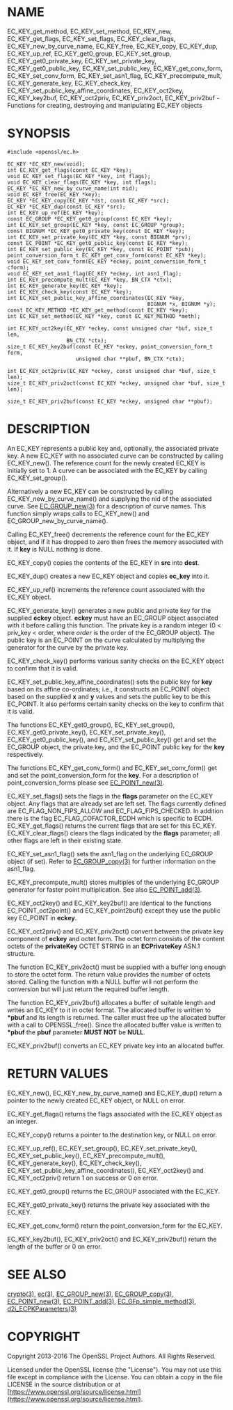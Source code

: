 # NAME

EC\_KEY\_get\_method, EC\_KEY\_set\_method,
EC\_KEY\_new, EC\_KEY\_get\_flags, EC\_KEY\_set\_flags, EC\_KEY\_clear\_flags,
EC\_KEY\_new\_by\_curve\_name, EC\_KEY\_free, EC\_KEY\_copy, EC\_KEY\_dup, EC\_KEY\_up\_ref,
EC\_KEY\_get0\_group, EC\_KEY\_set\_group, EC\_KEY\_get0\_private\_key,
EC\_KEY\_set\_private\_key, EC\_KEY\_get0\_public\_key, EC\_KEY\_set\_public\_key,
EC\_KEY\_get\_conv\_form,
EC\_KEY\_set\_conv\_form, EC\_KEY\_set\_asn1\_flag, EC\_KEY\_precompute\_mult,
EC\_KEY\_generate\_key, EC\_KEY\_check\_key, EC\_KEY\_set\_public\_key\_affine\_coordinates,
EC\_KEY\_oct2key, EC\_KEY\_key2buf, EC\_KEY\_oct2priv, EC\_KEY\_priv2oct,
EC\_KEY\_priv2buf - Functions for creating, destroying and manipulating
EC\_KEY objects

# SYNOPSIS

    #include <openssl/ec.h>

    EC_KEY *EC_KEY_new(void);
    int EC_KEY_get_flags(const EC_KEY *key);
    void EC_KEY_set_flags(EC_KEY *key, int flags);
    void EC_KEY_clear_flags(EC_KEY *key, int flags);
    EC_KEY *EC_KEY_new_by_curve_name(int nid);
    void EC_KEY_free(EC_KEY *key);
    EC_KEY *EC_KEY_copy(EC_KEY *dst, const EC_KEY *src);
    EC_KEY *EC_KEY_dup(const EC_KEY *src);
    int EC_KEY_up_ref(EC_KEY *key);
    const EC_GROUP *EC_KEY_get0_group(const EC_KEY *key);
    int EC_KEY_set_group(EC_KEY *key, const EC_GROUP *group);
    const BIGNUM *EC_KEY_get0_private_key(const EC_KEY *key);
    int EC_KEY_set_private_key(EC_KEY *key, const BIGNUM *prv);
    const EC_POINT *EC_KEY_get0_public_key(const EC_KEY *key);
    int EC_KEY_set_public_key(EC_KEY *key, const EC_POINT *pub);
    point_conversion_form_t EC_KEY_get_conv_form(const EC_KEY *key);
    void EC_KEY_set_conv_form(EC_KEY *eckey, point_conversion_form_t cform);
    void EC_KEY_set_asn1_flag(EC_KEY *eckey, int asn1_flag);
    int EC_KEY_precompute_mult(EC_KEY *key, BN_CTX *ctx);
    int EC_KEY_generate_key(EC_KEY *key);
    int EC_KEY_check_key(const EC_KEY *key);
    int EC_KEY_set_public_key_affine_coordinates(EC_KEY *key,
                                                 BIGNUM *x, BIGNUM *y);
    const EC_KEY_METHOD *EC_KEY_get_method(const EC_KEY *key);
    int EC_KEY_set_method(EC_KEY *key, const EC_KEY_METHOD *meth);

    int EC_KEY_oct2key(EC_KEY *eckey, const unsigned char *buf, size_t len,
                       BN_CTX *ctx);
    size_t EC_KEY_key2buf(const EC_KEY *eckey, point_conversion_form_t form,
                          unsigned char **pbuf, BN_CTX *ctx);

    int EC_KEY_oct2priv(EC_KEY *eckey, const unsigned char *buf, size_t len);
    size_t EC_KEY_priv2oct(const EC_KEY *eckey, unsigned char *buf, size_t len);

    size_t EC_KEY_priv2buf(const EC_KEY *eckey, unsigned char **pbuf);

# DESCRIPTION

An EC\_KEY represents a public key and, optionally, the associated private
key. A new EC\_KEY with no associated curve can be constructed by calling
EC\_KEY\_new(). The reference count for the newly created EC\_KEY is initially
set to 1. A curve can be associated with the EC\_KEY by calling
EC\_KEY\_set\_group().

Alternatively a new EC\_KEY can be constructed by calling
EC\_KEY\_new\_by\_curve\_name() and supplying the nid of the associated curve. See
[EC\_GROUP\_new(3)](http://man.he.net/man3/EC_GROUP_new) for a description of curve names. This function simply
wraps calls to EC\_KEY\_new() and EC\_GROUP\_new\_by\_curve\_name().

Calling EC\_KEY\_free() decrements the reference count for the EC\_KEY object,
and if it has dropped to zero then frees the memory associated with it.  If
**key** is NULL nothing is done.

EC\_KEY\_copy() copies the contents of the EC\_KEY in **src** into **dest**.

EC\_KEY\_dup() creates a new EC\_KEY object and copies **ec\_key** into it.

EC\_KEY\_up\_ref() increments the reference count associated with the EC\_KEY
object.

EC\_KEY\_generate\_key() generates a new public and private key for the supplied
**eckey** object. **eckey** must have an EC\_GROUP object associated with it
before calling this function. The private key is a random integer (0 < priv\_key
< order, where _order_ is the order of the EC\_GROUP object). The public key is
an EC\_POINT on the curve calculated by multiplying the generator for the
curve by the private key.

EC\_KEY\_check\_key() performs various sanity checks on the EC\_KEY object to
confirm that it is valid.

EC\_KEY\_set\_public\_key\_affine\_coordinates() sets the public key for **key** based
on its affine co-ordinates; i.e., it constructs an EC\_POINT object based on
the supplied **x** and **y** values and sets the public key to be this
EC\_POINT. It also performs certain sanity checks on the key to confirm
that it is valid.

The functions EC\_KEY\_get0\_group(), EC\_KEY\_set\_group(),
EC\_KEY\_get0\_private\_key(), EC\_KEY\_set\_private\_key(), EC\_KEY\_get0\_public\_key(),
and EC\_KEY\_set\_public\_key() get and set the EC\_GROUP object, the private key,
and the EC\_POINT public key for the **key** respectively.

The functions EC\_KEY\_get\_conv\_form() and EC\_KEY\_set\_conv\_form() get and set the
point\_conversion\_form for the **key**. For a description of
point\_conversion\_forms please see [EC\_POINT\_new(3)](http://man.he.net/man3/EC_POINT_new).

EC\_KEY\_set\_flags() sets the flags in the **flags** parameter on the EC\_KEY
object. Any flags that are already set are left set. The flags currently
defined are EC\_FLAG\_NON\_FIPS\_ALLOW and EC\_FLAG\_FIPS\_CHECKED. In
addition there is the flag EC\_FLAG\_COFACTOR\_ECDH which is specific to ECDH.
EC\_KEY\_get\_flags() returns the current flags that are set for this EC\_KEY.
EC\_KEY\_clear\_flags() clears the flags indicated by the **flags** parameter; all
other flags are left in their existing state.

EC\_KEY\_set\_asn1\_flag() sets the asn1\_flag on the underlying EC\_GROUP object
(if set). Refer to [EC\_GROUP\_copy(3)](http://man.he.net/man3/EC_GROUP_copy) for further information on the
asn1\_flag.

EC\_KEY\_precompute\_mult() stores multiples of the underlying EC\_GROUP generator
for faster point multiplication. See also [EC\_POINT\_add(3)](http://man.he.net/man3/EC_POINT_add).

EC\_KEY\_oct2key() and EC\_KEY\_key2buf() are identical to the functions
EC\_POINT\_oct2point() and EC\_KEY\_point2buf() except they use the public key
EC\_POINT in **eckey**.

EC\_KEY\_oct2priv() and EC\_KEY\_priv2oct() convert between the private key
component of **eckey** and octet form. The octet form consists of the content
octets of the **privateKey** OCTET STRING in an **ECPrivateKey** ASN.1 structure.

The function EC\_KEY\_priv2oct() must be supplied with a buffer long enough to
store the octet form. The return value provides the number of octets stored.
Calling the function with a NULL buffer will not perform the conversion but
will just return the required buffer length.

The function EC\_KEY\_priv2buf() allocates a buffer of suitable length and writes
an EC\_KEY to it in octet format. The allocated buffer is written to **\*pbuf**
and its length is returned. The caller must free up the allocated buffer with a
call to OPENSSL\_free(). Since the allocated buffer value is written to **\*pbuf**
the **pbuf** parameter **MUST NOT** be **NULL**.

EC\_KEY\_priv2buf() converts an EC\_KEY private key into an allocated buffer.

# RETURN VALUES

EC\_KEY\_new(), EC\_KEY\_new\_by\_curve\_name() and EC\_KEY\_dup() return a pointer to
the newly created EC\_KEY object, or NULL on error.

EC\_KEY\_get\_flags() returns the flags associated with the EC\_KEY object as an
integer.

EC\_KEY\_copy() returns a pointer to the destination key, or NULL on error.

EC\_KEY\_up\_ref(), EC\_KEY\_set\_group(), EC\_KEY\_set\_private\_key(),
EC\_KEY\_set\_public\_key(), EC\_KEY\_precompute\_mult(), EC\_KEY\_generate\_key(),
EC\_KEY\_check\_key(), EC\_KEY\_set\_public\_key\_affine\_coordinates(),
EC\_KEY\_oct2key() and EC\_KEY\_oct2priv() return 1 on success or 0 on error.

EC\_KEY\_get0\_group() returns the EC\_GROUP associated with the EC\_KEY.

EC\_KEY\_get0\_private\_key() returns the private key associated with the EC\_KEY.

EC\_KEY\_get\_conv\_form() return the point\_conversion\_form for the EC\_KEY.

EC\_KEY\_key2buf(), EC\_KEY\_priv2oct() and EC\_KEY\_priv2buf() return the length
of the buffer or 0 on error.

# SEE ALSO

[crypto(3)](http://man.he.net/man3/crypto), [ec(3)](http://man.he.net/man3/ec), [EC\_GROUP\_new(3)](http://man.he.net/man3/EC_GROUP_new),
[EC\_GROUP\_copy(3)](http://man.he.net/man3/EC_GROUP_copy), [EC\_POINT\_new(3)](http://man.he.net/man3/EC_POINT_new),
[EC\_POINT\_add(3)](http://man.he.net/man3/EC_POINT_add),
[EC\_GFp\_simple\_method(3)](http://man.he.net/man3/EC_GFp_simple_method),
[d2i\_ECPKParameters(3)](http://man.he.net/man3/d2i_ECPKParameters)

# COPYRIGHT

Copyright 2013-2016 The OpenSSL Project Authors. All Rights Reserved.

Licensed under the OpenSSL license (the "License").  You may not use
this file except in compliance with the License.  You can obtain a copy
in the file LICENSE in the source distribution or at
[https://www.openssl.org/source/license.html](https://www.openssl.org/source/license.html).
